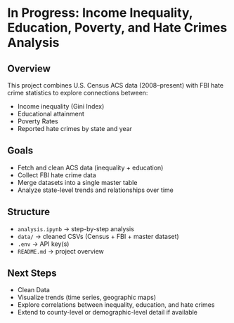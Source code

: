 # In Progress: Income Inequality, Education, Poverty, and Hate Crimes Analysis

## Overview

This project combines U.S. Census ACS data (2008–present) with FBI hate crime statistics to explore connections between:

- Income inequality (Gini Index)
- Educational attainment
- Poverty Rates
- Reported hate crimes by state and year

## Goals

- Fetch and clean ACS data (inequality + education)
- Collect FBI hate crime data
- Merge datasets into a single master table
- Analyze state-level trends and relationships over time

## Structure

- `analysis.ipynb` → step-by-step analysis
- `data/` → cleaned CSVs (Census + FBI + master dataset)
- `.env` → API key(s)
- `README.md` → project overview

## Next Steps

- Clean Data
- Visualize trends (time series, geographic maps)
- Explore correlations between inequality, education, and hate crimes
- Extend to county-level or demographic-level detail if available
  